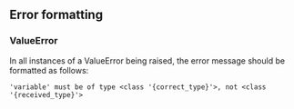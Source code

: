 ## Error formatting

### ValueError
In all instances of a ValueError being raised, the error message should be formatted as follows:


    'variable' must be of type <class '{correct_type}'>, not <class '{received_type}'>